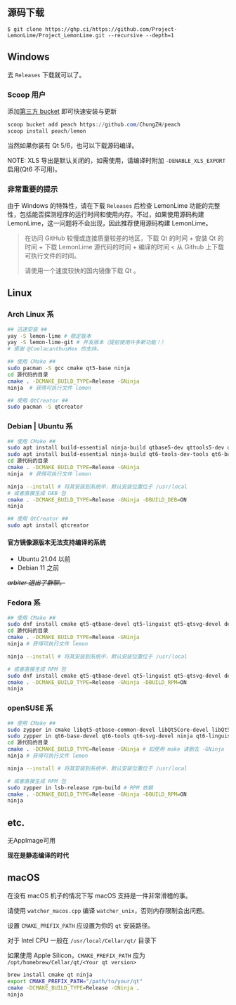 ## 源码下载

```plain
$ git clone https://ghp.ci/https://github.com/Project-LemonLime/Project_LemonLime.git --recursive --depth=1
```

## Windows

去 `Releases` 下载就可以了。

### Scoop 用户

添加[第三方 bucket](https://github.com/ChungZH/peach) 即可快速安装与更新

```powershell
scoop bucket add peach https://github.com/ChungZH/peach
scoop install peach/lemon
```

当然如果你装有 Qt 5/6，也可以下载源码编译。

NOTE: XLS 导出是默认关闭的，如需使用，请编译时附加 `-DENABLE_XLS_EXPORT` 启用(Qt6 不可用)。

### 非常重要的提示

由于 Windows 的特殊性，请在下载 `Releases` 后检查 LemonLime 功能的完整性，包括能否探测程序的运行时间和使用内存。不过，如果使用源码构建 LemonLime，这一问题将不会出现，因此推荐使用源码构建 LemonLime。

> 在访问 GitHub 较慢或连接质量较差的地区，下载 Qt 的时间 + 安装 Qt 的时间 + 下载 LemonLime 源代码的时间 + 编译的时间 &lt; 从 Github 上下载可执行文件的时间。
>
> 请使用一个速度较快的国内镜像下载 Qt 。

## Linux

### Arch Linux 系

```bash
## 迅速安装 ##
yay -S lemon-lime # 稳定版本
yay -S lemon-lime-git # 开发版本（提前使用许多新功能！）
# 感谢 @CoelacanthusHex 的支持。

## 使用 CMake ##
sudo pacman -S gcc cmake qt5-base ninja 
cd 源代码的目录
cmake . -DCMAKE_BUILD_TYPE=Release -GNinja 
ninja  # 获得可执行文件 lemon

## 使用 QtCreator ##
sudo pacman -S qtcreator
```

### Debian | Ubuntu 系

```bash
## 使用 CMake ##
sudo apt install build-essential ninja-build qtbase5-dev qttools5-dev qtchooser qtbase5-dev-tools cmake # Qt5 依赖环境
sudo apt install build-essential ninja-build qt6-tools-dev-tools qt6-base-dev qt6-tools-dev qt6-l10n-tools libgl1-mesa-dev cmake # Qt6 依赖环境
cd 源代码的目录
cmake . -DCMAKE_BUILD_TYPE=Release -GNinja 
ninja  # 获得可执行文件 lemon

ninja --install # 将其安装到系统中，默认安装位置位于 /usr/local
# 或者直接生成 DEB 包
cmake . -DCMAKE_BUILD_TYPE=Release -GNinja -DBUILD_DEB=ON
ninja

## 使用 QtCreator ##
sudo apt install qtcreator
```

#### 官方镜像源版本无法支持编译的系统
 - Ubuntu 21.04 以前
 - Debian 11 之前

~~_arbiter 退出了群聊。_~~

### Fedora 系

```bash
## 使用 CMake ##
sudo dnf install cmake qt5-qtbase-devel qt5-linguist qt5-qtsvg-devel desktop-file-utils ninja-build
cd 源代码的目录
cmake . -DCMAKE_BUILD_TYPE=Release -GNinja
ninja # 获得可执行文件 lemon

ninja --install # 将其安装到系统中，默认安装位置位于 /usr/local

# 或者直接生成 RPM 包
sudo dnf install cmake qt5-qtbase-devel qt5-linguist qt5-qtsvg-devel desktop-file-utils ninja-build redhat-lsb-core fedora-packager rpmdevtools
cmake . -DCMAKE_BUILD_TYPE=Release -GNinja -DBUILD_RPM=ON
ninja
```

### openSUSE 系

```bash
## 使用 CMake ##
sudo zypper in cmake libqt5-qtbase-common-devel libQt5Core-devel libQt5Gui-devel libQt5Network-devel libQt5Widgets-devel libQt5Concurrent-devel libqt5-linguist-devel libqt5-qtsvg-devel update-desktop-files ninja # Qt5 依赖环境
sudo zypper in qt6-base-devel qt6-tools qt6-svg-devel ninja qt6-linguist-devel  # Qt6 依赖环境
cd 源代码的目录
cmake . -DCMAKE_BUILD_TYPE=Release -GNinja # 如使用 make 请删去 -GNinja
ninja # 获得可执行文件 lemon

ninja --install # 将其安装到系统中，默认安装位置位于 /usr/local

# 或者直接生成 RPM 包
sudo zypper in lsb-release rpm-build # RPM 依赖
cmake . -DCMAKE_BUILD_TYPE=Release -GNinja -DBUILD_RPM=ON
ninja
```

## etc.

无AppImage可用

**现在是静态编译的时代**

## macOS

在没有 macOS 机子的情况下写 macOS 支持是一件非常滑稽的事。

请使用 `watcher_macos.cpp` 编译 `watcher_unix`，否则内存限制会出问题。

设置 `CMAKE_PREFIX_PATH` 应设置为你的 `qt` 安装路径。

对于 Intel CPU 一般在 `/usr/local/Cellar/qt/` 目录下

如果使用 Apple Silicon，`CMAKE_PREFIX_PATH` 应为 `/opt/homebrew/Cellar/qt/<Your qt version>`

```bash
brew install cmake qt ninja
export CMAKE_PREFIX_PATH="/path/to/your/qt"
cmake -DCMAKE_BUILD_TYPE=Release -GNinja .
ninja
```
